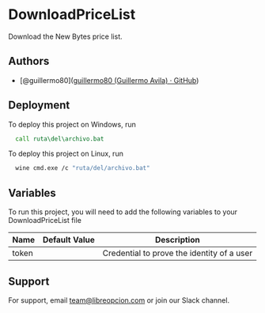 # DownloadPriceList

Download the New Bytes price list.

## Authors

- [@guillermo80]([guillermo80 (Guillermo Avila) · GitHub](https://github.com/guillermo80))

## Deployment

To deploy this project on Windows, run

```cmd
  call ruta\del\archivo.bat
```

To deploy this project on Linux, run

```bash
  wine cmd.exe /c "ruta/del/archivo.bat"
```
## Variables

To run this project, you will need to add the following variables to your DownloadPriceList file

| Name          | Default Value | Description                                                       |
| ---           | ---           | ---                                                               |
| token         |               | Credential to prove the identity of a user                        |

## Support

For support, email team@libreopcion.com or join our Slack channel.
